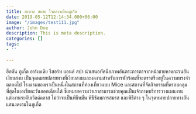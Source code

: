 ```yaml
---
title: สะดวก สบาย ใจกลางเมืองภูเก็ต
date: 2019-05-12T12:14:34.000+06:00
image: "/images/test111.jpg"
author: John Doe
description: This is meta description.
categories: []
tags:
- ''

---
```

ฮิลตัน ภูเก็ต อาร์เคเดีย รีสอร์ท แอนด์ สปา นำเสนอทัศนียภาพอันตระการตาจากหน้าชายหาดกะรนอันเงียบสงบ เป็นจุดหมายปลายทางที่เงียบสงบและงดงามสำหรับการพักร้อนที่จะตราตรึงอยู่ในความทรงจำตลอดไป โรงแรมของเราเป็นหนึ่งในสถานที่ท่องเที่ยวแบบ Mice และสถานที่จัดกิจกรรมที่ครอบคลุมที่สุดในเอเชียตะวันออกเฉียงใต้ ซึ่งหมายความว่าเราสามารถช่วยคุณเป็นเจ้าภาพบริการวางแผนงานแต่งงานระดับเวิลด์คลาส ไม่ว่าจะเป็นพิธีหมั้น พิธีซ้อมการสมรส และพิธีต่าง ๆ ในจุดหมายปลายทางอันแสนงดงามในภูเก็ต